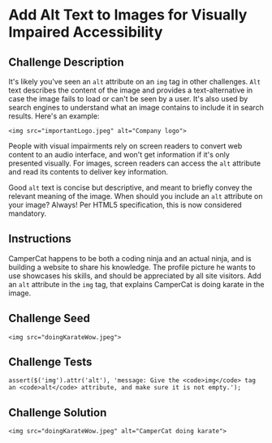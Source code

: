 # Add Alt Text to Images for Visually Impaired Accessibility

## Challenge Description

It's likely you've seen an `alt` attribute on an `img` tag in other challenges. `Alt` text describes the content of the image and provides a text-alternative in case the image fails to load or can't be seen by a user. It's also used by search engines to understand what an image contains to include it in search results. Here's an example:

`<img src="importantLogo.jpeg" alt="Company logo">`

People with visual impairments rely on screen readers to convert web content to an audio interface, and won't get information if it's only presented visually. For images, screen readers can access the `alt` attribute and read its contents to deliver key information.

Good `alt` text is concise but descriptive, and meant to briefly convey the relevant meaning of the image. When should you include an `alt` attribute on your image? Always! Per HTML5 specification, this is now considered mandatory.

## Instructions

CamperCat happens to be both a coding ninja and an actual ninja, and is building a website to share his knowledge. The profile picture he wants to use showcases his skills, and should be appreciated by all site visitors. Add an `alt` attribute in the `img` tag, that explains CamperCat is doing karate in the image.

## Challenge Seed

```
<img src="doingKarateWow.jpeg">
```

## Challenge Tests

```
assert($('img').attr('alt'), 'message: Give the <code>img</code> tag an <code>alt</code> attribute, and make sure it is not empty.');
```

## Challenge Solution

```
<img src="doingKarateWow.jpeg" alt="CamperCat doing karate">
```
